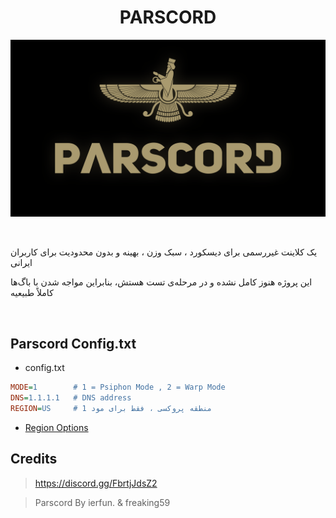 <h1 align="center">PARSCORD</h1>
<p align="center">
  <img src="assets/parscord.png" width="750"/>
</p>
<br>

یک کلاینت غیررسمی برای دیسکورد ، سبک وزن ، بهینه و بدون محدودیت برای کاربران ایرانی

این پروژه هنوز کامل نشده و در مرحله‌ی تست هستش، بنابراین مواجه شدن با باگ‌ها کاملاً طبیعیه


<br>

## Parscord Config.txt
- config.txt
```ini
MODE=1        # 1 = Psiphon Mode , 2 = Warp Mode
DNS=1.1.1.1   # DNS address
REGION=US     # منطقه پروکسی ، فقط برای مود 1
```
- [Region Options](https://github.com/iErfun/Parscord/blob/main/assets/regions.md)

## Credits

> https://discord.gg/FbrtjJdsZ2

> Parscord By ierfun. & freaking59
